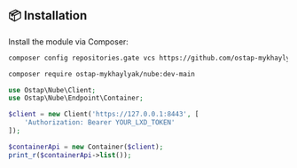 ## 📦 Installation

Install the module via Composer:
```bash
composer config repositories.gate vcs https://github.com/ostap-mykhaylyak/nube
```
```bash
composer require ostap-mykhaylyak/nube:dev-main
```

```php
use Ostap\Nube\Client;
use Ostap\Nube\Endpoint\Container;

$client = new Client('https://127.0.0.1:8443', [
    'Authorization: Bearer YOUR_LXD_TOKEN'
]);

$containerApi = new Container($client);
print_r($containerApi->list());
```
